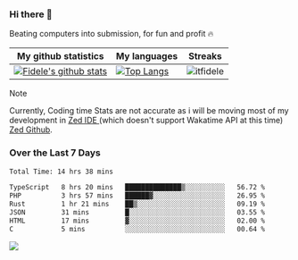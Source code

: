 ### Hi there 👋
<p>Beating computers into submission, for fun and profit 🔥</p>

|My github statistics|My languages|Streaks|
|-|-|-|
|[![Fidele's github stats](https://github-readme-stats.vercel.app/api?username=itfidele&count_private=true&show_icons=true&theme=dark&hide_title=true)](https://github.com/itfidele)|[![Top Langs](https://github-readme-stats.vercel.app/api/top-langs/?username=itfidele&show_icons=true&langs_count=8&theme=dark&layout=compact&hide_title=true)](https://github.com/itfidele)|![itfidele](https://github-readme-streak-stats.herokuapp.com/?user=itfidele&theme=dark)

> [!NOTE]  
> Currently, Coding time Stats are not accurate as i will be moving most of my development in <a href="https://zed.dev" target="_blank"> Zed IDE </a> (which doesn't support Wakatime API at this time) <a href="https://github.com/zed-industries/zed">Zed Github</a>.

### Over the Last 7 Days
<!--START_SECTION:waka-->

```txt
Total Time: 14 hrs 38 mins

TypeScript   8 hrs 20 mins   ██████████████▒░░░░░░░░░░   56.72 %
PHP          3 hrs 57 mins   ██████▓░░░░░░░░░░░░░░░░░░   26.95 %
Rust         1 hr 21 mins    ██▒░░░░░░░░░░░░░░░░░░░░░░   09.19 %
JSON         31 mins         █░░░░░░░░░░░░░░░░░░░░░░░░   03.55 %
HTML         17 mins         ▓░░░░░░░░░░░░░░░░░░░░░░░░   02.00 %
C            5 mins          ░░░░░░░░░░░░░░░░░░░░░░░░░   00.64 %
```

<!--END_SECTION:waka-->



![](https://komarev.com/ghpvc/?username=itfidele)
